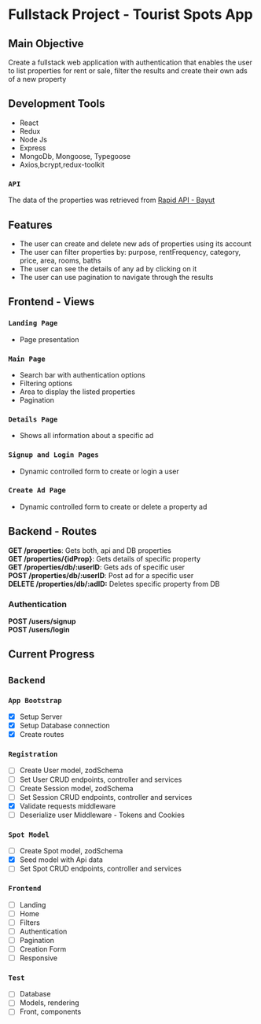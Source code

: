 # Fullstack Project - Tourist Spots App

## Main Objective
Create a fullstack web application with authentication that enables the user to list properties for rent or sale, filter the results and create their own ads of a new property

## Development Tools

* React
* Redux
* Node Js
* Express
* MongoDb, Mongoose, Typegoose
* Axios,bcrypt,redux-toolkit

### `API`

The data of the properties was retrieved from [Rapid API - Bayut](https://rapidapi.com/apidojo/api/bayut)

<!-- ## Project Images -->
<!-- Freely usable images were downloaded from [https://unsplash.com/](https://unsplash.com/) -->
## Features
* The user can create and delete new ads of properties using its account
* The user can filter properties by: purpose, rentFrequency, category, price, area, rooms, baths
* The user can see the details of any ad by clicking on it
* The user can use pagination to navigate through the results

## Frontend - Views
### `Landing Page`
- Page presentation

### `Main Page`
- Search bar with authentication options
- Filtering options
- Area to display the listed properties
- Pagination

### `Details Page`
- Shows all information about a specific ad

### `Signup and Login Pages`
- Dynamic controlled form to create or login a user

### `Create Ad Page`
- Dynamic controlled form to create or delete a property ad

## Backend - Routes
__GET /properties__: Gets both, api and DB properties  
__GET /properties/{idProp}__: Gets details of specific property  
__GET /properties/db/:userID__: Gets ads of specific user  
__POST /properties/db/:userID__: Post ad for a specific user  
__DELETE /properties/db/:adID:__ Deletes specific property from DB

### Authentication
__POST /users/signup__  
__POST /users/login__

## Current Progress
## `Backend`
### `App Bootstrap`
- [x] Setup Server
- [x] Setup Database connection
- [x] Create routes
### `Registration`
- [ ] Create User model, zodSchema
- [ ] Set User CRUD endpoints, controller and services
- [ ] Create Session model, zodSchema
- [ ] Set Session CRUD endpoints, controller and services
- [x] Validate requests middleware
- [ ] Deserialize user Middleware - Tokens and Cookies
### `Spot Model`
- [ ] Create Spot model, zodSchema
- [x] Seed model with Api data
- [ ] Set Spot CRUD endpoints, controller and services

### `Frontend`
- [ ] Landing
- [ ] Home
- [ ] Filters
- [ ] Authentication
- [ ] Pagination
- [ ] Creation Form
- [ ] Responsive
### `Test`
- [ ] Database
- [ ] Models, rendering
- [ ] Front, components
